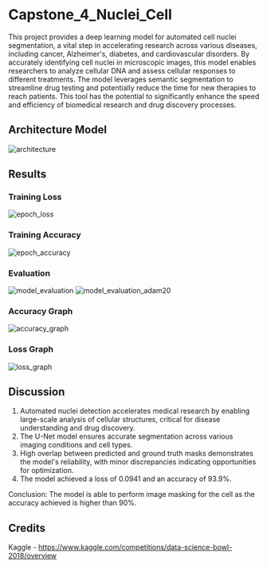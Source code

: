 # Capstone_4_Nuclei_Cell
This project provides a deep learning model for automated cell nuclei segmentation, a vital step in accelerating research across various diseases, including cancer, Alzheimer's, diabetes, and cardiovascular disorders. By accurately identifying cell nuclei in microscopic images, this model enables researchers to analyze cellular DNA and assess cellular responses to different treatments. The model leverages semantic segmentation to streamline drug testing and potentially reduce the time for new therapies to reach patients. This tool has the potential to significantly enhance the speed and efficiency of biomedical research and drug discovery processes.
## Architecture Model
![architecture](https://github.com/user-attachments/assets/ae86ea8b-84f6-47f2-84d4-bd96c6bea381)
## Results
### Training Loss
![epoch_loss](https://github.com/user-attachments/assets/88c8f36c-2b24-45d4-818e-3b53c9d0937b)
### Training Accuracy
![epoch_accuracy](https://github.com/user-attachments/assets/0fc5f4cf-c145-4caf-86f7-04261f4df9d0)
### Evaluation
![model_evaluation](https://github.com/user-attachments/assets/1edfe538-24fe-440c-929b-b5ce30a9647c)
![model_evaluation_adam20](https://github.com/user-attachments/assets/575b0831-823c-418c-a6a0-cd41fca3a1c9)
### Accuracy Graph
![accuracy_graph](https://github.com/user-attachments/assets/4394d7a4-8fc0-47ec-93cf-c65d1d7e5fc6)
### Loss Graph
![loss_graph](https://github.com/user-attachments/assets/8b8ea746-1bcd-4a07-bc2d-32b29df3ea07)
## Discussion
1. Automated nuclei detection accelerates medical research by enabling large-scale analysis of cellular structures, critical for disease understanding and drug discovery.  
2. The U-Net model ensures accurate segmentation across various imaging conditions and cell types.  
3. High overlap between predicted and ground truth masks demonstrates the model's reliability, with minor discrepancies indicating opportunities for optimization.  
4. The model achieved a loss of 0.0941 and an accuracy of 93.9%.

Conclusion: The model is able to perform image masking for the cell as the accuracy achieved is higher than 90%.

## Credits
Kaggle - https://www.kaggle.com/competitions/data-science-bowl-2018/overview







